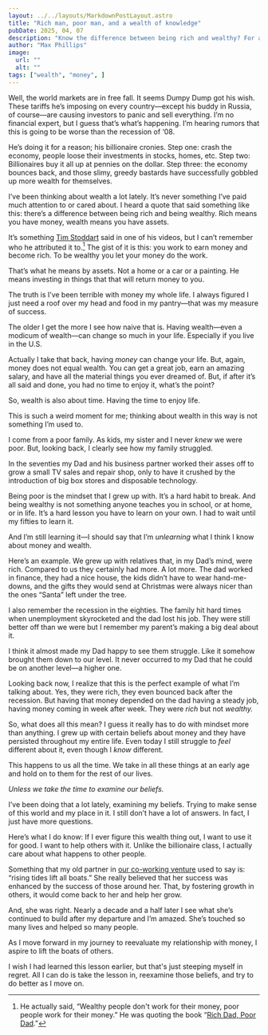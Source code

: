 ```yaml
---
layout: ../../layouts/MarkdownPostLayout.astro
title: "Rich man, poor man, and a wealth of knowledge"
pubDate: 2025, 04, 07
description: "Know the difference between being rich and wealthy? For a long time I didn't. I'm still not sure that I do."
author: "Max Phillips"
image:
  url: ""
  alt: "" 
tags: ["wealth", "money", ]
---
```

Well, the world markets are in free fall. It seems Dumpy Dump got his wish. These tariffs he’s imposing on every country—except his buddy in Russia, of course—are causing investors to panic and sell everything. I’m no financial expert, but I guess that’s what’s happening. I’m hearing rumors that this is going to be worse than the recession of ‘08. 

He’s doing it for a reason; his billionaire cronies. Step one: crash the economy, people loose their investments in stocks, homes, etc. Step two: Billionaires buy it all up at pennies on the dollar. Step three: the economy bounces back, and those slimy, greedy bastards have successfully gobbled up more wealth for themselves. 

I’ve been thinking about wealth a lot lately. It’s never something I’ve paid much attention to or cared about. I heard a quote that said something like this: there’s a difference between being rich and being wealthy. Rich means you have money, wealth means you have assets. 

It’s something [Tim Stoddart](https://youtu.be/Al9y0FGuuMQ?si=TWGxlnClXsYQxjHT) said in one of his videos, but I can’t remember who he attributed it to.[^1] The gist of it is this: you work to earn money and become rich. To be wealthy you let your money do the work. 

That’s what he means by assets. Not a home or a car or a painting. He means investing in things that that will return money to you.

The truth is I’ve been terrible with money my whole life. I always figured I just need a roof over my head and food in my pantry—that was my measure of success. 

The older I get the more I see how naive that is. Having wealth—even a modicum of wealth—can change so much in your life. Especially if you live in the U.S. 

Actually I take that back, having *money* can change your life. But, again, money does not equal wealth. You can get a great job, earn an amazing salary, and have all the material things you ever dreamed of. But, if after it’s all said and done, you had no time to enjoy it, what’s the point?

So, wealth is also about time. Having the time to enjoy life. 

This is such a weird moment for me; thinking about wealth in this way is not something I’m used to. 

I come from a poor family. As kids, my sister and I never *knew* we were poor. But, looking back, I clearly see how my family struggled.

In the seventies my Dad and his business partner worked their asses off to grow a small TV sales and repair shop, only to have it crushed by the introduction of big box stores and disposable technology. 

Being poor is the mindset that I grew up with. It’s a hard habit to break. And being wealthy is not something anyone teaches you in school, or at home, or in life. It’s a hard lesson you have to learn on your own. I had to wait until my fifties to learn it. 

And I’m still learning it—I should say that I’m *unlearning* what I think I know about money and wealth.

Here’s an example. We grew up with relatives that, in my Dad’s mind, were rich. Compared to us they certainly had more. A lot more. The dad worked in finance, they had a nice house, the kids didn’t have to wear hand-me-downs, and the gifts they would send at Christmas were always nicer than the ones “Santa” left under the tree. 

I also remember the recession in the eighties. The family hit hard times when unemployment skyrocketed and the dad lost his job. They were still better off than we were but I remember my parent’s making a big deal about it. 

I think it almost made my Dad happy to see them struggle. Like it somehow brought them down to our level. It never occurred to my Dad that he could be on another level—a higher one.

Looking back now, I realize that this is the perfect example of what I’m talking about. Yes, they were rich, they even bounced back after the recession. But having that money depended on the dad having a steady job, having money coming in week after week. They were *rich* but not *wealthy.*

So, what does all this mean? I guess it really has to do with mindset more than anything. I grew up with certain beliefs about money and they have persisted throughout my entire life. Even today I still struggle to *feel* different about it, even though I *know* different. 

This happens to us all the time. We take in all these things at an early age and hold on to them for the rest of our lives. 

*Unless we take the time to examine our beliefs.*

I’ve been doing that a lot lately, examining my beliefs. Trying to make sense of this world and my place in it. I still don’t have a lot of answers. In fact, I just have more questions. 

Here’s what I do know: If I ever figure this wealth thing out, I want to use it for good. I want to help others with it. Unlike the billionaire class, I actually care about what happens to other people.

Something that my old partner in [our co-working venture](https://candyissweet.com) used to say is: “rising tides lift all boats.” She really believed that her success was enhanced by the success of those around her. That, by fostering growth in others, it would come back to her and help her grow. 

And, she was right. Nearly a decade and a half later I see what she’s continued to build after my departure and I’m amazed. She’s touched so many lives and helped so many people.

As I move forward in my journey to reevaluate my relationship with money, I aspire to lift the boats of others. 

I wish I had learned this lesson earlier, but that's just steeping myself in regret. All I can do is take the lesson in, reexamine those beliefs, and try to do better as I move on. 

[^1]: He actually said, “Wealthy people don't work for their money, poor people work for their money.” He was quoting the book “[Rich Dad, Poor Dad](https://www.richdad.com).”